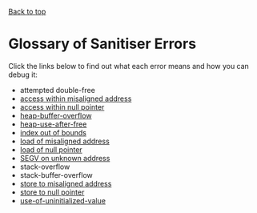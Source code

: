 [Back to top](..)

# Glossary of Sanitiser Errors

Click the links below to find out what each error means and how you can debug it:

- attempted double-free
- [access within misaligned address](runtime#misaligned-address)
- [access within null pointer](runtime#null-pointer)
- [heap-buffer-overflow](heap-buffer-overflow)
- [heap-use-after-free](heap-use-after-free)
- [index out of bounds](runtime#index-out-of-bounds)
- [load of misaligned address](runtime#misaligned-address)
- [load of null pointer](runtime#null-pointer)
- [SEGV on unknown address](SEGV-unknown-address)
- stack-overflow
- stack-buffer-overflow
- [store to misaligned address](runtime#misaligned-address)
- [store to null pointer](runtime#null-pointer)
- [use-of-uninitialized-value](use-of-uninitialized-value)

